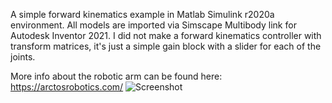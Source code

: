 A simple forward kinematics example in Matlab Simulink r2020a environment. 
All models are imported via Simscape Multibody link for Autodesk Inventor 2021. 
I did not make a forward kinematics controller with transform matrices, it's just 
a simple gain block with a slider for each of the joints. 

More info about the robotic arm can be found here: 
https://arctosrobotics.com/
![Screenshot](https://github.com/ArctosRobotics/Matlab-Simulink-FK/blob/main/Screenshot_1.png)
